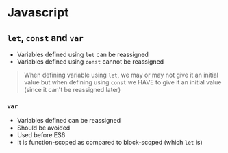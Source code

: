 # **Javascript**

## **```let```, ```const``` and ```var```**

* Variables defined using ```let``` can be reassigned
* Variables defined using ```const``` cannot be reassigned

> When defining variable using ```let```, we may or may not give it an initial value but when defining using ```const``` we HAVE to give it an initial value (since it can't be reassigned later)

### ```var```

* Variables defined can be reassigned
* Should be avoided
* Used before ES6
* It is function-scoped as compared to block-scoped (which ```let``` is)
